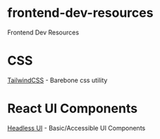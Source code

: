 # frontend-dev-resources
Frontend Dev Resources


# CSS

[TailwindCSS](https://tailwindcss.com/) - Barebone css utility

# React UI Components

[Headless UI](https://headlessui.com/) - Basic/Accessible UI Components


